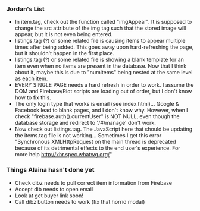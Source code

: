 ### Jordan's List
- In item.tag, check out the function called "imgAppear". It is supposed to change the src attribute of the img tag such that the stored image will appear, but it is not even being entered.
- listings.tag (?) or some related file is causing items to appear multiple times after being added. This goes away upon hard-refreshing the page, but it shouldn't happen in the first place.
- listings.tag (?) or some related file is showing a blank template for an item even when no items are present in the database. Now that I think about it, maybe this is due to "numitems" being nested at the same level as each item.
- EVERY SINGLE PAGE needs a hard refresh in order to work. I assume the DOM and Firebase/Riot scripts are loading out of order, but I don't know how to fix this.
- The only login type that works is email (see index.html)... Google & Facebook lead to blank pages, and I don't know why. However, when I check "firebase.auth().currentUser" is NOT NULL, even though the database storage and redirect to '/#/manage' don't work.
- Now check out listings.tag. The JavaScript here that should be updating the items.tag file is not working... Sometimes I get this error "Synchronous XMLHttpRequest on the main thread is deprecated because of its detrimental effects to the end user's experience. For more help http://xhr.spec.whatwg.org/"

### Things Alaina hasn't done yet
- Check dibz needs to pull correct item information from Firebase
- Accept dib needs to open email
- Look at get buyer link soon!
- Call dibz button needs to work (fix that horrid modal)
